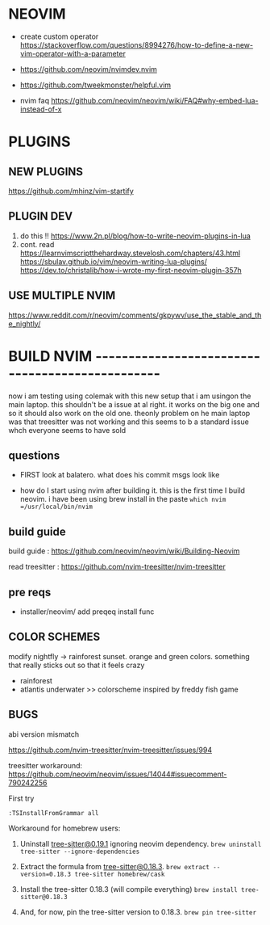 # NEOVIM

- create custom operator https://stackoverflow.com/questions/8994276/how-to-define-a-new-vim-operator-with-a-parameter

- https://github.com/neovim/nvimdev.nvim
- https://github.com/tweekmonster/helpful.vim


- nvim faq https://github.com/neovim/neovim/wiki/FAQ#why-embed-lua-instead-of-x

# PLUGINS

## NEW PLUGINS

https://github.com/mhinz/vim-startify

## PLUGIN DEV

1. do this !! https://www.2n.pl/blog/how-to-write-neovim-plugins-in-lua
2. cont. read https://learnvimscriptthehardway.stevelosh.com/chapters/43.html
https://sbulav.github.io/vim/neovim-writing-lua-plugins/
https://dev.to/christalib/how-i-wrote-my-first-neovim-plugin-357h


## USE MULTIPLE NVIM

https://www.reddit.com/r/neovim/comments/gkpywv/use_the_stable_and_the_nightly/



# BUILD NVIM ------------------------------------------------

now i am testing using colemak with this new setup that i am usingon
the main laptop. this shouldn't be a issue at al right. it works on the
big one and so it should also work on the old one. theonly problem
on he main laptop was that treesitter was not working and this seems
to b a standard issue whch everyone seems to have sold

## questions

- FIRST
    look at balatero.  what does his commit msgs look like

- how do I start using nvim after building it.
    this is the first time I build neovim.
    i have been using brew install in the paste
    `which nvim =/usr/local/bin/nvim`

## build guide

build guide : https://github.com/neovim/neovim/wiki/Building-Neovim

read treesitter : https://github.com/nvim-treesitter/nvim-treesitter

## pre reqs

- installer/neovim/
    add preqeq install func

## COLOR SCHEMES

modify nightfly -> rainforest sunset. orange and green colors.
        something that really sticks out so that it feels crazy

- rainforest
- atlantis underwater >> colorscheme inspired by freddy fish game


## BUGS

abi version mismatch 

https://github.com/nvim-treesitter/nvim-treesitter/issues/994

treesitter workaround: https://github.com/neovim/neovim/issues/14044#issuecomment-790242256

First try

`:TSInstallFromGrammar all`

Workaround for homebrew users:

1. Uninstall tree-sitter@0.19.1 ignoring neovim dependency.
`brew uninstall tree-sitter --ignore-dependencies`

2. Extract the formula from tree-sitter@0.18.3.
`brew extract --version=0.18.3 tree-sitter homebrew/cask`

3. Install the tree-sitter 0.18.3 (will compile everything)
`brew install tree-sitter@0.18.3`

4. And, for now, pin the tree-sitter version to 0.18.3.
`brew pin tree-sitter`

